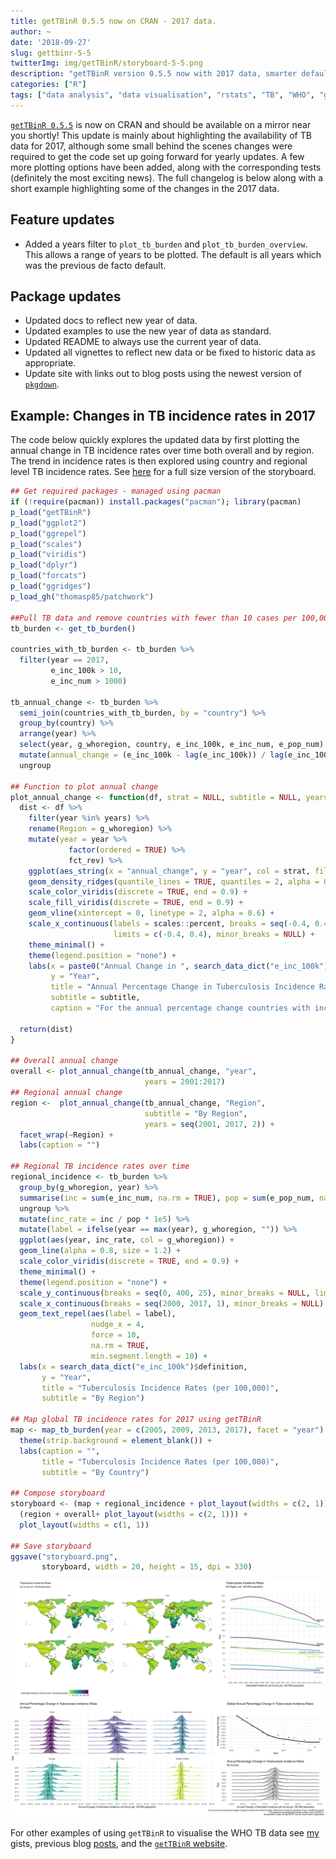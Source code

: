 ```yaml
---
title: getTBinR 0.5.5 now on CRAN - 2017 data.
author: ~
date: '2018-09-27'
slug: gettbinr-5-5
twitterImg: img/getTBinR/storyboard-5-5.png
description: "getTBinR version 0.5.5 now with 2017 data, smarter defaults and better docs. What has changed in 2017?"
categories: ["R"]
tags: ["data analysis", "data visualisation", "rstats", "TB", "WHO", "getTBinR", "infectious disease"]
---
```


[`getTBinR 0.5.5`](https://www.samabbott.co.uk/getTBinR/) is now on CRAN and should be available on a mirror near you shortly! This update is mainly about highlighting the availability of TB data for 2017, although some small behind the scenes changes were required to get the code set up going forward for yearly updates. A few more plotting options have been added, along with the corresponding tests (definitely the most exciting news). The full changelog is below along with a short example highlighting some of the changes in the 2017 data.

## Feature updates

* Added a years filter to `plot_tb_burden` and `plot_tb_burden_overview`. This allows a range of years to be plotted. The default is all years which was the previous de facto default.  

## Package updates

* Updated docs to reflect new year of data.
* Updated examples to use the new year of data as standard.
* Updated README to always use the current year of data.
* Updated all vignettes to reflect new data or be fixed to historic data as appropriate.
* Update site with links out to blog posts using the newest version of [`pkgdown`](http://pkgdown.r-lib.org).

## Example: Changes in TB incidence rates in 2017

The code below quickly explores the updated data by first plotting the annual change in TB incidence rates over time both overall and by region. The trend in incidence rates is then explored using country and regional level TB incidence rates. See [here](https://www.samabbott.co.uk/img/getTBinR/storyboard-5-5.png) for a full size version of the storyboard.

```r
## Get required packages - managed using pacman
if (!require(pacman)) install.packages("pacman"); library(pacman)
p_load("getTBinR")
p_load("ggplot2")
p_load("ggrepel")
p_load("scales")
p_load("viridis")
p_load("dplyr")
p_load("forcats")
p_load("ggridges")
p_load_gh("thomasp85/patchwork")

##Pull TB data and remove countries with fewer than 10 cases per 100,000 or 1000 cases overall (to reduce noise)
tb_burden <- get_tb_burden() 

countries_with_tb_burden <- tb_burden %>% 
  filter(year == 2017,
         e_inc_100k > 10,
         e_inc_num > 1000)

tb_annual_change <- tb_burden %>% 
  semi_join(countries_with_tb_burden, by = "country") %>% 
  group_by(country) %>% 
  arrange(year) %>% 
  select(year, g_whoregion, country, e_inc_100k, e_inc_num, e_pop_num) %>% 
  mutate(annual_change = (e_inc_100k - lag(e_inc_100k)) / lag(e_inc_100k)) %>% 
  ungroup

## Function to plot annual change
plot_annual_change <- function(df, strat = NULL, subtitle = NULL, years = 2000:2017) {
  dist <- df %>% 
    filter(year %in% years) %>% 
    rename(Region = g_whoregion) %>% 
    mutate(year = year %>% 
             factor(ordered = TRUE) %>% 
             fct_rev) %>% 
    ggplot(aes_string(x = "annual_change", y = "year", col = strat, fill = strat)) +
    geom_density_ridges(quantile_lines = TRUE, quantiles = 2, alpha = 0.6) +
    scale_color_viridis(discrete = TRUE, end = 0.9) +
    scale_fill_viridis(discrete = TRUE, end = 0.9) +
    geom_vline(xintercept = 0, linetype = 2, alpha = 0.6) +
    scale_x_continuous(labels = scales::percent, breaks = seq(-0.4, 0.4, 0.1),
                       limits = c(-0.4, 0.4), minor_breaks = NULL) +
    theme_minimal() +
    theme(legend.position = "none") +
    labs(x = paste0("Annual Change in ", search_data_dict("e_inc_100k")$definition),
         y = "Year",
         title = "Annual Percentage Change in Tuberculosis Incidence Rates (per 100,000)",
         subtitle = subtitle,
         caption = "For the annual percentage change countries with incidence above 1000 and an incidence rate above 10 per 100,000 are shown. \n By @seabbs | Made with getTBinR | Source: World Health Organisation")
  
  return(dist)
}

## Overall annual change
overall <- plot_annual_change(tb_annual_change, "year",
                              years = 2001:2017) 
## Regional annual change
region <-  plot_annual_change(tb_annual_change, "Region",
                              subtitle = "By Region", 
                              years = seq(2001, 2017, 2)) + 
  facet_wrap(~Region) +
  labs(caption = "")

## Regional TB incidence rates over time
regional_incidence <- tb_burden %>% 
  group_by(g_whoregion, year) %>% 
  summarise(inc = sum(e_inc_num, na.rm = TRUE), pop = sum(e_pop_num, na.rm = TRUE)) %>% 
  ungroup %>% 
  mutate(inc_rate = inc / pop * 1e5) %>% 
  mutate(label = ifelse(year == max(year), g_whoregion, "")) %>% 
  ggplot(aes(year, inc_rate, col = g_whoregion)) +
  geom_line(alpha = 0.8, size = 1.2) +
  scale_color_viridis(discrete = TRUE, end = 0.9) +
  theme_minimal() +
  theme(legend.position = "none") +
  scale_y_continuous(breaks = seq(0, 400, 25), minor_breaks = NULL, limits = c(0, NA)) +
  scale_x_continuous(breaks = seq(2000, 2017, 1), minor_breaks = NULL) +
  geom_text_repel(aes(label = label),
                  nudge_x = 4,
                  force = 10,
                  na.rm = TRUE,
                  min.segment.length = 10) +
  labs(x = search_data_dict("e_inc_100k")$definition,
       y = "Year",
       title = "Tuberculosis Incidence Rates (per 100,000)",
       subtitle = "By Region")

## Map global TB incidence rates for 2017 using getTBinR
map <- map_tb_burden(year = c(2005, 2009, 2013, 2017), facet = "year") +
  theme(strip.background = element_blank()) +
  labs(caption = "",
       title = "Tuberculosis Incidence Rates (per 100,000)",
       subtitle = "By Country")

## Compose storyboard
storyboard <- (map + regional_incidence + plot_layout(widths = c(2, 1))) /
  (region + overall+ plot_layout(widths = c(2, 1))) +
  plot_layout(widths = c(1, 1))

## Save storyboard
ggsave("storyboard.png",
       storyboard, width = 20, height = 15, dpi = 330)
```

![getTBinR 0.5.4 storyboard](/img/getTBinR/storyboard-5-5.png)

For other examples of using `getTBinR` to visualise the WHO TB data see [my](https://gist.github.com/seabbs) gists, previous blog [posts](https://www.samabbott.co.uk/tags/who/), and the [`getTBinR` website](https://www.samabbott.co.uk/getTBinR/).
